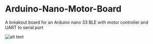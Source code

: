 # Arduino-Nano-Motor-Board
A breakout board for an Arduino nano 33 BLE with motor controller and UART to serial port

![alt text](https://github.com/[username]/[reponame]/blob/[branch]/BoardImage.png?raw=true)
